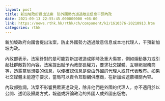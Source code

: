 ```yaml
---
layout: post
title: 新加坡政府提出法案　防外國勢力透過敵意信息干預內政
date: 2021-09-13 22:55:45.000000000 +08:00
link: https://news.rthk.hk/rthk/ch/component/k2/1610376-20210913.htm
categories: rthk
---
```


新加坡政府向國會提出法案，防止外國勢力透過敵意信息或本地代理人，干預新加坡內政。

內政部表示，法案針對的是可能對新加坡造成即時及重大傷害，例如煽動暴力或引起社群敵對的內容。法案提出賦予內政部長權力，要求社交媒體、互聯網服務商等，透露當局想要的信息，以便確認信息是否由外國的代理人或其代表散布。如果社交媒體未能遵守要求，當局可以責令互聯網供應商，在新加坡遮蔽相關內容。

內政部強調，法案不影響民眾表達政見，除非他們是外國的代理人，亦不適用於以公開、透明及歸屬方式，報道或評論政治的外國人或外國出版物。
